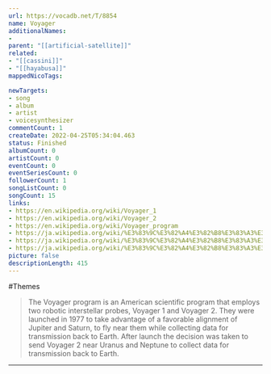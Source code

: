 ```yaml
---
url: https://vocadb.net/T/8854
name: Voyager
additionalNames: 
- 
parent: "[[artificial-satellite]]"
related:
- "[[cassini]]"
- "[[hayabusa]]"
mappedNicoTags:

newTargets:
- song
- album
- artist
- voicesynthesizer
commentCount: 1
createDate: 2022-04-25T05:34:04.463
status: Finished
albumCount: 0
artistCount: 0
eventCount: 0
eventSeriesCount: 0
followerCount: 1
songListCount: 0
songCount: 15
links: 
- https://en.wikipedia.org/wiki/Voyager_1
- https://en.wikipedia.org/wiki/Voyager_2
- https://en.wikipedia.org/wiki/Voyager_program
- https://ja.wikipedia.org/wiki/%E3%83%9C%E3%82%A4%E3%82%B8%E3%83%A3%E3%83%BC1%E5%8F%B7
- https://ja.wikipedia.org/wiki/%E3%83%9C%E3%82%A4%E3%82%B8%E3%83%A3%E3%83%BC2%E5%8F%B7
- https://ja.wikipedia.org/wiki/%E3%83%9C%E3%82%A4%E3%82%B8%E3%83%A3%E3%83%BC%E8%A8%88%E7%94%BB
picture: false
descriptionLength: 415
---
```


#Themes

>The Voyager program is an American scientific program that employs two robotic interstellar probes, Voyager 1 and Voyager 2. They were launched in 1977 to take advantage of a favorable alignment of Jupiter and Saturn, to fly near them while collecting data for transmission back to Earth. After launch the decision was taken to send Voyager 2 near Uranus and Neptune to collect data for transmission back to Earth.

---

